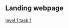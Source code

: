 <h2>Landing webpage </h2>
<a href = "https://nandhakumar-cs.github.io/OIBSIP/"> 
level 1 task 1
</a>
